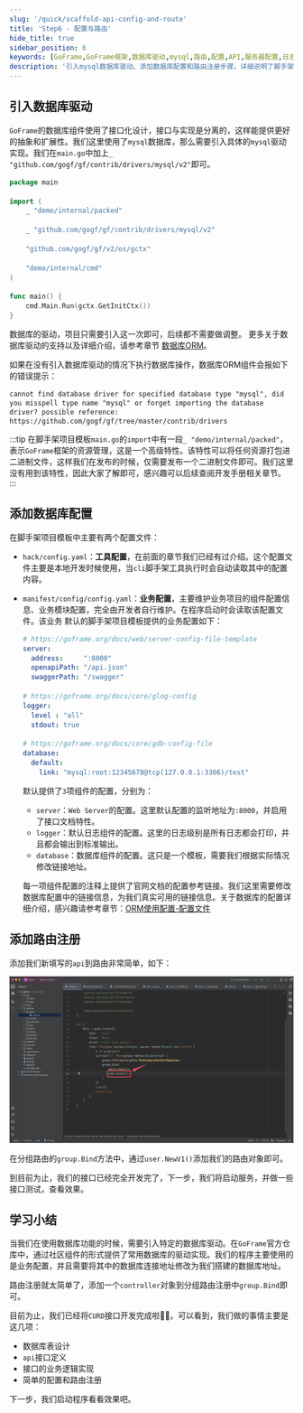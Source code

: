 ```yaml
---
slug: '/quick/scaffold-api-config-and-route'
title: 'Step6 - 配置与路由'
hide_title: true
sidebar_position: 6
keywords: [GoFrame,GoFrame框架,数据库驱动,mysql,路由,配置,API,服务器配置,日志模块,业务模块]
description: '引入mysql数据库驱动、添加数据库配置和路由注册步骤。详细说明了脚手架项目模板中的配置，包括工具配置和业务配置，以及如何进行配置文件的修改。'
---
```



## 引入数据库驱动

`GoFrame`的数据库组件使用了接口化设计，接口与实现是分离的，这样能提供更好的抽象和扩展性。我们这里使用了`mysql`数据库，那么需要引入具体的`mysql`驱动实现。我们在`main.go`中加上`_ "github.com/gogf/gf/contrib/drivers/mysql/v2"`即可。

```go title="main.go"
package main

import (
    _ "demo/internal/packed"

    _ "github.com/gogf/gf/contrib/drivers/mysql/v2"

    "github.com/gogf/gf/v2/os/gctx"

    "demo/internal/cmd"
)

func main() {
    cmd.Main.Run(gctx.GetInitCtx())
}
```
数据库的驱动，项目只需要引入这一次即可，后续都不需要做调整。
更多关于数据库驱动的支持以及详细介绍，请参考章节 [数据库ORM](../../../docs/核心组件/数据库ORM/数据库ORM.md)。

如果在没有引入数据库驱动的情况下执行数据库操作，数据库ORM组件会报如下的错误提示：
```text
cannot find database driver for specified database type "mysql", did you misspell type name "mysql" or forget importing the database driver? possible reference: https://github.com/gogf/gf/tree/master/contrib/drivers
```

:::tip
在脚手架项目模板`main.go`的`import`中有一段`_ "demo/internal/packed"`，表示`GoFrame`框架的资源管理，这是一个高级特性。该特性可以将任何资源打包进二进制文件，这样我们在发布的时候，仅需要发布一个二进制文件即可。我们这里没有用到该特性，因此大家了解即可，感兴趣可以后续查阅开发手册相关章节。
:::


## 添加数据库配置

在脚手架项目模板中主要有两个配置文件：
- `hack/config.yaml`：**工具配置**，在前面的章节我们已经有过介绍。这个配置文件主要是本地开发时候使用，当`cli`脚手架工具执行时会自动读取其中的配置内容。
- `manifest/config/config.yaml`：**业务配置**，主要维护业务项目的组件配置信息、业务模块配置，完全由开发者自行维护。在程序启动时会读取该配置文件。该业务
默认的脚手架项目模板提供的业务配置如下：
  ```yaml title="manifest/config/config.yaml"
  # https://goframe.org/docs/web/server-config-file-template
  server:
    address:     ":8000"
    openapiPath: "/api.json"
    swaggerPath: "/swagger"

  # https://goframe.org/docs/core/glog-config
  logger:
    level : "all"
    stdout: true

  # https://goframe.org/docs/core/gdb-config-file
  database:
    default:
      link: "mysql:root:12345678@tcp(127.0.0.1:3306)/test"
  ```

  默认提供了`3`项组件的配置，分别为：
  - `server`：`Web Server`的配置。这里默认配置的监听地址为`:8000`，并启用了接口文档特性。
  - `logger`：默认日志组件的配置。这里的日志级别是所有日志都会打印，并且都会输出到标准输出。
  - `database`：数据库组件的配置。这只是一个模板，需要我们根据实际情况修改链接地址。

  每一项组件配置的注释上提供了官网文档的配置参考链接。我们这里需要修改数据库配置中的链接信息，为我们真实可用的链接信息。关于数据库的配置详细介绍，感兴趣请参考章节：[ORM使用配置-配置文件](../../../docs/核心组件/数据库ORM/ORM使用配置/ORM使用配置-配置文件.md)


## 添加路由注册

添加我们新填写的`api`到路由非常简单，如下：

![goframe路由注册](QQ_1731680426319.png)

在分组路由的`group.Bind`方法中，通过`user.NewV1()`添加我们的路由对象即可。

到目前为止，我们的接口已经完全开发完了，下一步，我们将启动服务，并做一些接口测试，查看效果。

## 学习小结


当我们在使用数据库功能的时候，需要引入特定的数据库驱动。在`GoFrame`官方仓库中，通过社区组件的形式提供了常用数据库的驱动实现。我们的程序主要使用的是业务配置，并且需要将其中的数据库连接地址修改为我们搭建的数据库地址。

路由注册就太简单了，添加一个`controller`对象到分组路由注册中`group.Bind`即可。

目前为止，我们已经将`CURD`接口开发完成啦👏👏。可以看到，我们做的事情主要是这几项：
- 数据库表设计
- `api`接口定义
- 接口的业务逻辑实现
- 简单的配置和路由注册

下一步，我们启动程序看看效果吧。